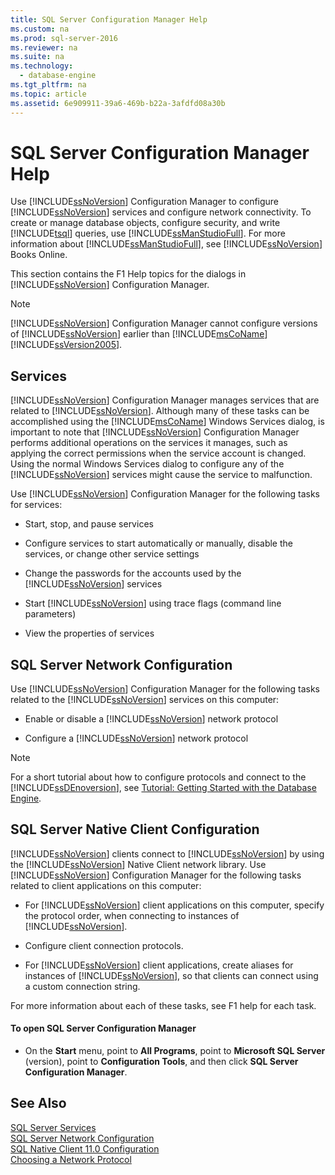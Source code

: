 ```yaml
---
title: SQL Server Configuration Manager Help
ms.custom: na
ms.prod: sql-server-2016
ms.reviewer: na
ms.suite: na
ms.technology: 
  - database-engine
ms.tgt_pltfrm: na
ms.topic: article
ms.assetid: 6e909911-39a6-469b-b22a-3afdfd08a30b
---
```

# SQL Server Configuration Manager Help
  Use [!INCLUDE[ssNoVersion](../../Topics/TopicNameContainA/includes/ssNoVersion_md.md)] Configuration Manager to configure [!INCLUDE[ssNoVersion](../../Topics/TopicNameContainA/includes/ssNoVersion_md.md)] services and configure network connectivity. To create or manage database objects, configure security, and write [!INCLUDE[tsql](../../Topics/TopicNameContainA/includes/tsql_md.md)] queries, use [!INCLUDE[ssManStudioFull](../../Topics/TopicNameContainA/includes/ssManStudioFull_md.md)]. For more information about [!INCLUDE[ssManStudioFull](../../Topics/TopicNameContainA/includes/ssManStudioFull_md.md)], see [!INCLUDE[ssNoVersion](../../Topics/TopicNameContainA/includes/ssNoVersion_md.md)] Books Online.  
  
 This section contains the F1 Help topics for the dialogs in [!INCLUDE[ssNoVersion](../../Topics/TopicNameContainA/includes/ssNoVersion_md.md)] Configuration Manager.  
  
> [!NOTE]  
>  [!INCLUDE[ssNoVersion](../../Topics/TopicNameContainA/includes/ssNoVersion_md.md)] Configuration Manager cannot configure versions of [!INCLUDE[ssNoVersion](../../Topics/TopicNameContainA/includes/ssNoVersion_md.md)] earlier than [!INCLUDE[msCoName](../../Topics/TopicNameContainA/includes/msCoName_md.md)][!INCLUDE[ssVersion2005](../../Topics/TopicNameContainA/includes/ssVersion2005_md.md)].  
  
## Services  
 [!INCLUDE[ssNoVersion](../../Topics/TopicNameContainA/includes/ssNoVersion_md.md)] Configuration Manager manages services that are related to [!INCLUDE[ssNoVersion](../../Topics/TopicNameContainA/includes/ssNoVersion_md.md)]. Although many of these tasks can be accomplished using the [!INCLUDE[msCoName](../../Topics/TopicNameContainA/includes/msCoName_md.md)] Windows Services dialog, is important to note that [!INCLUDE[ssNoVersion](../../Topics/TopicNameContainA/includes/ssNoVersion_md.md)] Configuration Manager performs additional operations on the services it manages, such as applying the correct permissions when the service account is changed. Using the normal Windows Services dialog to configure any of the [!INCLUDE[ssNoVersion](../../Topics/TopicNameContainA/includes/ssNoVersion_md.md)] services might cause the service to malfunction.  
  
 Use [!INCLUDE[ssNoVersion](../../Topics/TopicNameContainA/includes/ssNoVersion_md.md)] Configuration Manager for the following tasks for services:  
  
-   Start, stop, and pause services  
  
-   Configure services to start automatically or manually, disable the services, or change other service settings  
  
-   Change the passwords for the accounts used by the [!INCLUDE[ssNoVersion](../../Topics/TopicNameContainA/includes/ssNoVersion_md.md)] services  
  
-   Start [!INCLUDE[ssNoVersion](../../Topics/TopicNameContainA/includes/ssNoVersion_md.md)] using trace flags (command line parameters)  
  
-   View the properties of services  
  
## SQL Server Network Configuration  
 Use [!INCLUDE[ssNoVersion](../../Topics/TopicNameContainA/includes/ssNoVersion_md.md)] Configuration Manager for the following tasks related to the [!INCLUDE[ssNoVersion](../../Topics/TopicNameContainA/includes/ssNoVersion_md.md)] services on this computer:  
  
-   Enable or disable a [!INCLUDE[ssNoVersion](../../Topics/TopicNameContainA/includes/ssNoVersion_md.md)] network protocol  
  
-   Configure a [!INCLUDE[ssNoVersion](../../Topics/TopicNameContainA/includes/ssNoVersion_md.md)] network protocol  
  
> [!NOTE]  
>  For a short tutorial about how to configure protocols and connect to the [!INCLUDE[ssDEnoversion](../../Topics/TopicNameContainA/includes/ssDEnoversion_md.md)], see [Tutorial: Getting Started with the Database Engine](../Topic/Tutorial:%20Getting%20Started%20with%20the%20Database%20Engine.md).  
  
## SQL Server Native Client Configuration  
 [!INCLUDE[ssNoVersion](../../Topics/TopicNameContainA/includes/ssNoVersion_md.md)] clients connect to [!INCLUDE[ssNoVersion](../../Topics/TopicNameContainA/includes/ssNoVersion_md.md)] by using the [!INCLUDE[ssNoVersion](../../Topics/TopicNameContainA/includes/ssNoVersion_md.md)] Native Client network library. Use [!INCLUDE[ssNoVersion](../../Topics/TopicNameContainA/includes/ssNoVersion_md.md)] Configuration Manager for the following tasks related to client applications on this computer:  
  
-   For [!INCLUDE[ssNoVersion](../../Topics/TopicNameContainA/includes/ssNoVersion_md.md)] client applications on this computer, specify the protocol order, when connecting to instances of [!INCLUDE[ssNoVersion](../../Topics/TopicNameContainA/includes/ssNoVersion_md.md)].  
  
-   Configure client connection protocols.  
  
-   For [!INCLUDE[ssNoVersion](../../Topics/TopicNameContainA/includes/ssNoVersion_md.md)] client applications, create aliases for instances of [!INCLUDE[ssNoVersion](../../Topics/TopicNameContainA/includes/ssNoVersion_md.md)], so that clients can connect using a custom connection string.  
  
 For more information about each of these tasks, see F1 help for each task.  
  
#### To open SQL Server Configuration Manager  
  
-   On the **Start** menu, point to **All Programs**, point to **Microsoft SQL Server** (version), point to **Configuration Tools**, and then click **SQL Server Configuration Manager**.  
  
## See Also  
 [SQL Server Services](../../Topics/TopicNameNotContainA/SQL-Server-Services.md)   
 [SQL Server Network Configuration](../../Topics/TopicNameNotContainA/SQL-Server-Network-Configuration.md)   
 [SQL Native Client 11.0 Configuration](../../Topics/TopicNameNotContainA/SQL-Native-Client-11.0-Configuration.md)   
 [Choosing a Network Protocol](../Topic/Choosing%20a%20Network%20Protocol.md)  
  
  